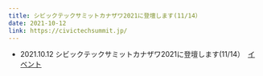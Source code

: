 ```yaml
---
title: シビックテックサミットカナザワ2021に登壇します(11/14）
date: 2021-10-12
link: https://civictechsummit.jp/
---
```

- 2021.10.12 シビックテックサミットカナザワ2021に登壇します(11/14）　[イベント](https://civictechsummit.jp/)
